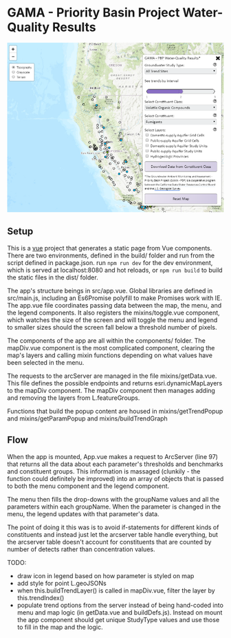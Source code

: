 # GAMA - Priority Basin Project Water-Quality Results
![screenshot](./screenshot.png)


## Setup
This is a [vue](vuejs.org) project that generates a static page from Vue components. There are two environments, defined in the build/ folder and run from the script defined in package.json. run ```npm run dev``` for the dev environment, which is served at localhost:8080 and hot reloads, or ```npm run build``` to build the static files in the dist/ folder.


The app's structure beings in src/app.vue. Global libraries are defined in src/main.js, including an Es6Promise polyfill to make Promises work with IE. The app.vue file coordinates passing data between the map, the menu, and the legend components. It also registers the mixins/toggle.vue component, which watches the size of the screen and will toggle the menu and legend to smaller sizes should the screen fall below a threshold number of pixels.

The components of the app are all within the components/ folder. The mapDiv.vue component is the most complicated component, clearing the map's layers and calling mixin functions depending on what values have been selected in the menu. 

The requests to the arcServer are managed in the file mixins/getData.vue. This file defines the possible endpoints and returns esri.dynamicMapLayers to the mapDiv component. The mapDiv component then manages adding and removing the layers from L.featureGroups.

Functions that build the popup content are housed in mixins/getTrendPopup and mixins/getParamPopup and mixins/buildTrendGraph


## Flow

When the app is mounted, App.vue makes a request to ArcServer (line 97) that returns all the data about each parameter's thresholds and benchmarks and constituent groups. This information is massaged (clunkily - the function could definitely be improved) into an array of objects that is passed to both the menu component and the legend component.

The menu then fills the drop-downs with the groupName values and all the parameters within each groupName. When the parameter is changed in the menu, the legend updates with that parameter's data.

The point of doing it this was is to avoid if-statements for different kinds of constituents and instead just let the arcserver table handle everything, but the arcserver table doesn't account for constituents that are counted by number of detects rather than concentration values.





TODO: 
- draw icon in legend based on how parameter is styled on map
- add style for point L.geoJSONs 
- when this.buildTrendLayer() is called in mapDiv.vue, filter the layer by this.trendIndex()
- populate trend options from the server instead of being hand-coded into menu and map logic (in getData.vue and buildDefs.js). Instead on mount the app component should get unique StudyType values and use those to fill in the map and the logic.
